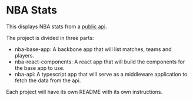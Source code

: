 # NBA Stats

This displays NBA stats from a [public api](https://rapidapi.com/theapiguy/api/free-nba).

The project is divided in three parts:

- nba-base-app: A backbone app that will list matches, teams and players.
- nba-react-components: A react app that will build the components for the base app to use.
- nba-api: A typescript app that will serve as a middleware application to fetch the data from the api.

Each project will have its own README with its own instructions.
